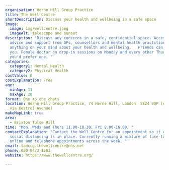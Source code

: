 ```yaml
---
organisation: Herne Hill Group Practice
title: The Well Centre
shortDescription: Discuss your health and wellbeing in a safe space
image:
  image: img/wellcentre.jpeg
  imageAlt: telescope and sunset
description: "Discuss any concerns in a safe, confidential space. Access 1-1
  advice and support from GPs, counsellors and mental health practitioners, for
  anything on your mind about your health and wellbeing.   Friends can accompany
  you. Female doctor on drop-in sessions on Monday and every other Thursday if
  you'd prefer one. "
categories:
  category1: Mental Health
  category2: Physical Health
costValue: 0
costExplanation: Free
age:
  minAge: 11
  maxAge: 20
format: One to one chats
location: Herne Hill Group Practice, 74 Herne Hill, London  SE24 9QP (entrance
  via Kestrel Avenue)
makeMapLink: true
area:
  - Brixton Tulse Hill
time: "Mon, Weds and Thurs 11.00-18.30, Fri 8.00-16.00. "
contactExplanation: "Contact the Well Centre for an appointment so it can ensure
  social distancing is in place. Currently running a mixture of face-to-face,
  online and telephone appointments across the week. "
email: lamccg.thewellcentre@nhs.net
phone: 020 8473 1581
website: https://www.thewellcentre.org/

---
```

